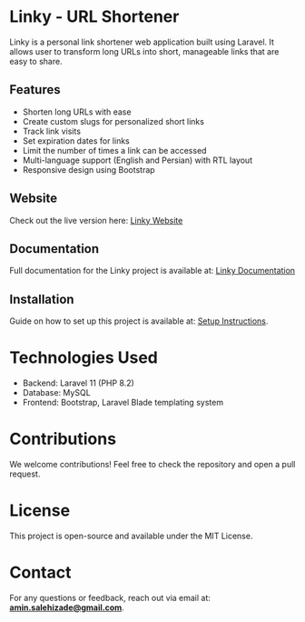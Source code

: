 # Linky - URL Shortener

Linky is a personal link shortener web application built using Laravel. It allows user to transform long URLs into short, manageable links that are easy to share.

## Features

-   Shorten long URLs with ease
-   Create custom slugs for personalized short links
-   Track link visits
-   Set expiration dates for links
-   Limit the number of times a link can be accessed
-   Multi-language support (English and Persian) with RTL layout
-   Responsive design using Bootstrap

## Website

Check out the live version here: [Linky Website](http://l.aminlog.ir)

## Documentation

Full documentation for the Linky project is available at: [Linky Documentation](http://docs.aminlog.ir/linky)

## Installation

Guide on how to set up this project is available at: [Setup Instructions](http://docs.aminlog.ir/linky/setup).

# Technologies Used

-   Backend: Laravel 11 (PHP 8.2)
-   Database: MySQL
-   Frontend: Bootstrap, Laravel Blade templating system

# Contributions

We welcome contributions! Feel free to check the repository and open a pull request.

# License

This project is open-source and available under the MIT License.

# Contact

For any questions or feedback, reach out via email at: **amin.salehizade@gmail.com**.

